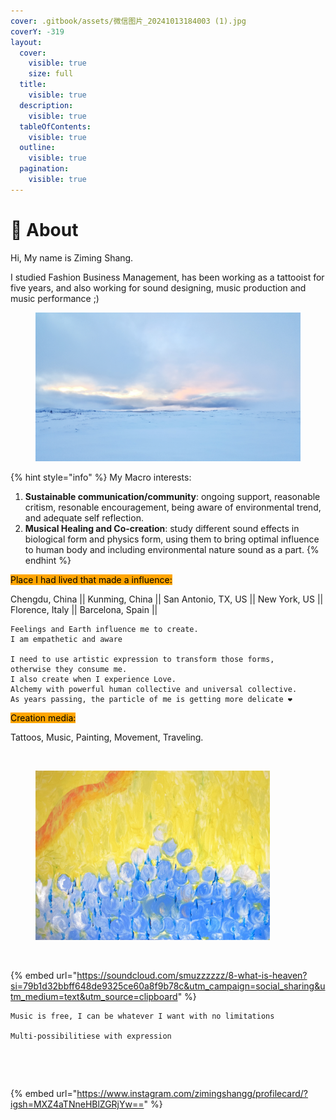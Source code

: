 ```yaml
---
cover: .gitbook/assets/微信图片_20241013184003 (1).jpg
coverY: -319
layout:
  cover:
    visible: true
    size: full
  title:
    visible: true
  description:
    visible: true
  tableOfContents:
    visible: true
  outline:
    visible: true
  pagination:
    visible: true
---
```


# 🪬 About

Hi, My name is Ziming Shang.&#x20;

I studied Fashion Business Management, has been working as a tattooist for five years, and also working for sound designing, music production and music performance ;)

<figure><img src=".gitbook/assets/微信图片_20241013183955.jpg" alt=""><figcaption></figcaption></figure>

{% hint style="info" %}
My Macro interests:

1. **Sustainable communication/community**: ongoing support, reasonable critism, resonable encouragement, being aware of environmental trend, and adequate self reflection.
2. **Musical Healing and Co-creation**: study different sound effects in biological form and physics form, using them to bring optimal influence to human body and including environmental nature sound as a part.
{% endhint %}

<mark style="background-color:orange;">Place I had lived that made a influence:</mark>

Chengdu, China || Kunming, China || San Antonio, TX, US || New York, US || Florence, Italy || Barcelona, Spain ||

```
Feelings and Earth influence me to create.
I am empathetic and aware

I need to use artistic expression to transform those forms, 
otherwise they consume me.
I also create when I experience Love.
Alchemy with powerful human collective and universal collective.
As years passing, the particle of me is getting more delicate ❤
```

<mark style="background-color:orange;">Creation media:</mark>

Tattoos, Music, Painting, Movement, Traveling.

<figure><img src=".gitbook/assets/微信图片_20241013184011.jpg" alt="" width="375"><figcaption></figcaption></figure>

<figure><img src=".gitbook/assets/微信图片_20241013184016.jpg" alt="" width="375"><figcaption></figcaption></figure>

<figure><img src=".gitbook/assets/微信图片_20241013184307.jpg" alt="" width="375"><figcaption></figcaption></figure>

{% embed url="https://soundcloud.com/smuzzzzzz/8-what-is-heaven?si=79b1d32bbff648de9325ce60a8f9b78c&utm_campaign=social_sharing&utm_medium=text&utm_source=clipboard" %}

```
Music is free, I can be whatever I want with no limitations
 
Multi-possibilitiese with expression
```

<figure><img src=".gitbook/assets/微信图片_20241018185254.jpg" alt="" width="375"><figcaption></figcaption></figure>

<figure><img src=".gitbook/assets/n.jpg" alt="" width="375"><figcaption></figcaption></figure>

{% embed url="https://www.instagram.com/zimingshangg/profilecard/?igsh=MXZ4aTNneHBlZGRjYw==" %}

